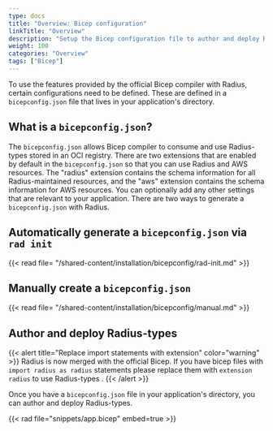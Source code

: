 ```yaml
---
type: docs
title: "Overview: Bicep configuration"
linkTitle: "Overview"
description: "Setup the Bicep configuration file to author and deploy Radius-types"
weight: 100
categories: "Overview"
tags: ["Bicep"]
---
```


To use the features provided by the official Bicep compiler with Radius, certain configurations need to be defined. These are defined in a `bicepconfig.json` file that lives in your application's directory. 

## What is a `bicepconfig.json`?

The `bicepconfig.json` allows Bicep compiler to consume and use Radius-types stored in an OCI registry. There are two extensions that are enabled by default in the `bicepconfig.json` so that you can use Radius and AWS resources. The "radius" extension contains the schema information for all Radius-maintained resources, and the "aws" extension contains the schema information for AWS resources. You can optionally add any other settings that are relevant to your application. There are two ways to generate a `bicepconfig.json` with Radius. 


## Automatically generate a `bicepconfig.json` via `rad init`

{{< read file= "/shared-content/installation/bicepconfig/rad-init.md" >}}

## Manually create a `bicepconfig.json` 

{{< read file= "/shared-content/installation/bicepconfig/manual.md" >}}

## Author and deploy Radius-types

{{< alert title="Replace import statements with extension" color="warning" >}} Radius is now merged with the official Bicep. If you have bicep files with `import radius as radius` statements please replace them with `extension radius` to use Radius-types .
{{< /alert >}}

Once you have a `bicepconfig.json` file in your application's directory, you can author and deploy Radius-types. 

{{< rad file="snippets/app.bicep" embed=true >}}